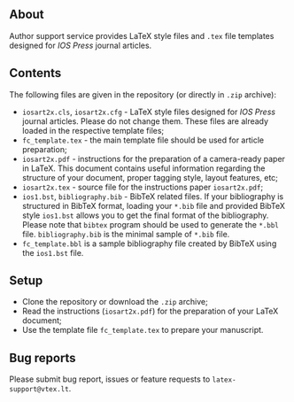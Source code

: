 ## About

Author support service provides LaTeX style files and `.tex` file templates designed for *IOS Press* journal articles.

## Contents

The following files are given in the repository (or directly in `.zip` archive):

- `iosart2x.cls`, `iosart2x.cfg` - LaTeX style files designed for *IOS Press* journal articles. Please do not change them. These files are already loaded in the respective template files; 
- `fc_template.tex` - the main template file should be used for article preparation;
- `iosart2x.pdf` - instructions for the preparation of a
camera-ready paper in LaTeX. This document contains useful information regarding the structure of your document, proper tagging style, layout features, etc;
- `iosart2x.tex` - source file for the instructions paper `iosart2x.pdf`;
- `ios1.bst`, `bibliography.bib` - BibTeX related files. If your bibliography is structured in BibTeX format, loading your `*.bib` file and provided BibTeX style `ios1.bst` allows you to get the final format of the bibliography. Please note that `bibtex` program should be used to generate the `*.bbl` file. `bibliography.bib` is the minimal sample of `*.bib` file.
- `fc_template.bbl` is a sample bibliography file created by BibTeX using the `ios1.bst` file.

## Setup

- Clone the repository or download the `.zip` archive;
- Read the instructions (`iosart2x.pdf`) for the preparation of your LaTeX document;
- Use the template file `fc_template.tex` to prepare your manuscript.

## Bug reports

Please submit bug report, issues or feature requests to `latex-support@vtex.lt`.
